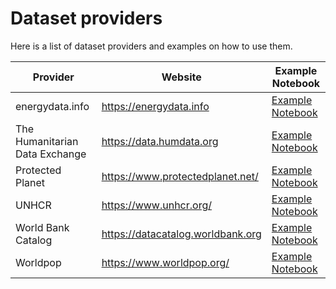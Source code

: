 # Dataset providers

Here is a list of dataset providers and examples on how to use them.

| Provider                       | Website                           | Example Notebook                                         |
| ------------------------------ | --------------------------------- | -------------------------------------------------------- |
| energydata.info                | https://energydata.info           | [Example Notebook](../notebooks/index_energydata/)       |
| The Humanitarian Data Exchange | https://data.humdata.org          | [Example Notebook](../notebooks/index_hdx/)              |
| Protected Planet               | https://www.protectedplanet.net/  | [Example Notebook](../notebooks/index_protectedplanet/)  |
| UNHCR                          | https://www.unhcr.org/            | [Example Notebook](../notebooks/index_unhcr/)            |
| World Bank Catalog             | https://datacatalog.worldbank.org | [Example Notebook](../notebooks/index_worldbankcatalog/) |
| Worldpop                       | https://www.worldpop.org/         | [Example Notebook](../notebooks/index_worldpop/)         |
